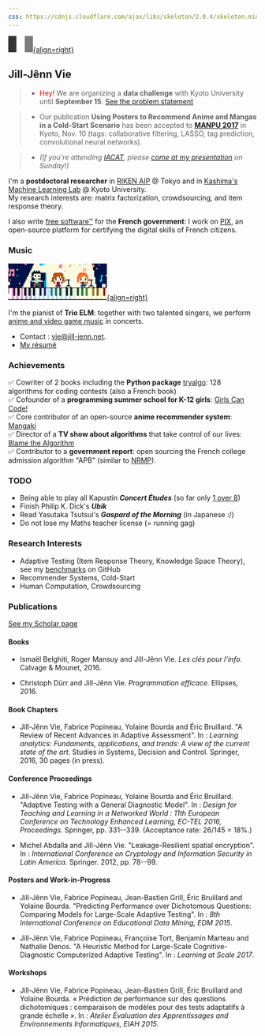 ```yaml
---
css: https://cdnjs.cloudflare.com/ajax/libs/skeleton/2.0.4/skeleton.min.css
---
```

<style>
li {margin: 0;}
</style>
<div class="container">

[![French version](/static/img/french.png){align=right}](http://jill-jenn.net)

## Jill-Jênn Vie

> - <font color="red">Hey!</font> We are organizing a **data challenge** with Kyoto University until **September 15**. [See the problem statement](http://research.mangaki.fr)

> - Our publication **Using Posters to Recommend Anime and Mangas in a Cold-Start Scenario** has been accepted to [**MANPU 2017**](http://manpu2017.imlab.jp) in Kyoto, Nov. 10 (tags: collaborative filtering, LASSO, tag prediction, convolutional neural networks).

> - *(If you're attending [IACAT](http://iacat.org), please [come at my presentation](https://2017iacatconferencea.sched.com/event/BV8D/using-determinantal-point-processes-for-multistage-testing) on Sunday!)*

I'm a **postdoctoral researcher** in [RIKEN AIP](http://www.riken.jp/en/research/labs/aip/) @ Tokyo and in [Kashima's Machine Learning Lab](http://www.ml.ist.i.kyoto-u.ac.jp/en/) @ Kyoto University.  
My research interests are: matrix factorization, crowdsourcing, and item response theory.

I also write [free software™](https://github.com/sgmap/pix) for the **French government**: I work on [PIX](https://pix.beta.gouv.fr), an open-source platform for certifying the digital skills of French citizens.

### Music

[![Trio ELM](/static/img/trioelm.png){align=right}](https://youtube.com/c/trioelm)

I'm the pianist of **Trio ELM**: together with two talented singers, we perform [anime and video game music](https://youtube.com/c/trioelm) in concerts.

- Contact : vie@jill-jenn.net.
- [My résumé](http://jill-jenn.net/résumé.pdf)

### Achievements

✅ Cowriter of 2 books including the **Python package** [tryalgo](https://github.com/jilljenn/tryalgo/): 128 algorithms for coding contests (also a French book)  
✅ Cofounder of a **programming summer school for K-12 girls**: [Girls Can Code!](https://gcc.prologin.org)  
✅ Core contributor of an open-source **anime recommender system**: [Mangaki](https://github.com/mangaki/mangaki/)  
✅ Director of a **TV show about algorithms** that take control of our lives: [Blame the Algorithm](http://fautealgo.fr)  
✅ Contributor to a **government report**: open sourcing the French college admission algorithm "APB" (similar to [NRMP](https://en.wikipedia.org/wiki/National_Resident_Matching_Program)).

### TODO

- Being able to play all Kapustin ***Concert Études*** (so far only [1 over 8](https://www.youtube.com/watch?v=VykHhf7D6vc))
- Finish Philip K. Dick's ***Ubik***
- Read Yasutaka Tsutsui's ***Gaspard of the Morning*** (in Japanese :/)
- Do not lose my Maths teacher license (= running gag)

### Research Interests

- Adaptive Testing (Item Response Theory, Knowledge Space Theory), see my [benchmarks](https://github.com/jilljenn/qna) on GitHub
- Recommender Systems, Cold-Start
- Human Computation, Crowdsourcing

### Publications

[See my Scholar page](https://scholar.google.com/citations?hl=en&user=7oCGHIMAAAAJ)

#### Books

- Ismaël Belghiti, Roger Mansuy and Jill-Jênn Vie. *Les clés pour l'info.* Calvage & Mounet, 2016.

- Christoph Dürr and Jill-Jênn Vie. *Programmation efficace.* Ellipses, 2016.

#### Book Chapters

- Jill-Jênn Vie, Fabrice Popineau, Yolaine Bourda and Éric Bruillard. "A Review of Recent Advances in Adaptive Assessment". In : *Learning analytics: Fundaments, applications, and trends: A view of the current state of the art*. Studies in Systems, Decision and Control. Springer, 2016, 30 pages (in press).

<!-- ### Journal Articles

- Jill-Jênn Vie, Fabrice Popineau, Yolaine Bourda and Éric Bruillard. "Automated Test Assembly for Handling Learner Cold-Start in Large-Scale Assessments". In : *IJAIED: Learning at Scale: What Works & Lessons Learned*. 2016, 15 pages (submitted). -->

#### Conference Proceedings

- Jill-Jênn Vie, Fabrice Popineau, Yolaine Bourda and Éric Bruillard. "Adaptive Testing with a General Diagnostic Model". In : *Design for Teaching and Learning in a Networked World : 11th European Conference on Technology Enhanced Learning, EC-TEL 2016, Proceedings.* Springer, pp. 331--339. (Acceptance rate: 26/145 = 18%.)

- Michel Abdalla and Jill-Jênn Vie. "Leakage-Resilient spatial encryption". In : *International Conference on Cryptology and Information Security in Latin America.* Springer. 2012, pp. 78--99.

#### Posters and Work-in-Progress

- Jill-Jênn Vie, Fabrice Popineau, Jean-Bastien Grill, Éric Bruillard and Yolaine Bourda. "Predicting Performance over Dichotomous Questions: Comparing Models for Large-Scale Adaptive Testing". In : *8th International Conference on Educational Data Mining, EDM 2015*.

- Jill-Jênn Vie, Fabrice Popineau, Françoise Tort, Benjamin Marteau and Nathalie Denos. "A Heuristic Method for Large-Scale Cognitive-Diagnostic Computerized Adaptive Testing". In : *Learning at Scale 2017*.

#### Workshops

- Jill-Jênn Vie, Fabrice Popineau, Jean-Bastien Grill, Éric Bruillard and Yolaine Bourda. « Prédiction de performance sur des questions dichotomiques : comparaison de modèles pour des tests adaptatifs à grande échelle ». In : *Atelier Évaluation des Apprentissages and Environnements Informatiques, EIAH 2015*.
</div>